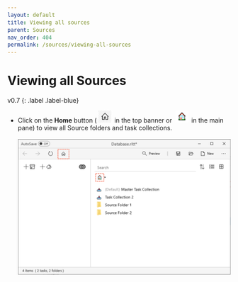 ```yaml
---
layout: default
title: Viewing all sources
parent: Sources
nav_order: 404
permalink: /sources/viewing-all-sources
---
```


# Viewing all Sources
v0.7
{: .label .label-blue}

- Click on the **Home** button (<img src="../img/Button-Home1.png" alt="Home Button1" width="30" style="padding: 0px 3px 0px 3px"/> in the top banner or <img src="../img/Button-Home2.png" alt="Home Button2" width="30" style="padding: 0px 3px 0px 3px"/> in the main pane) to view all Source folders and task collections.<br/><br/>![Home Buttons](../img/Home-Buttons.png)